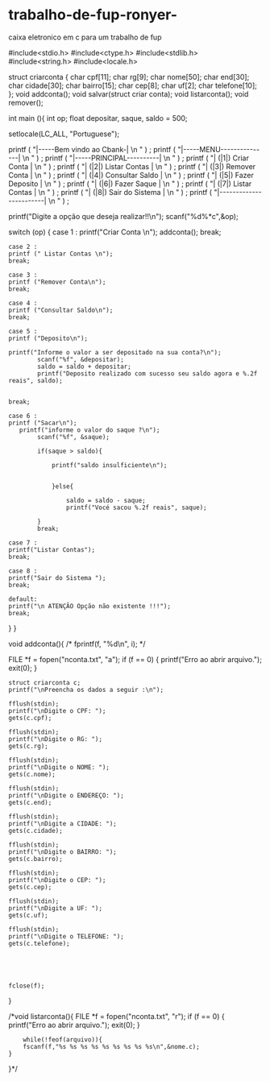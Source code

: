 # trabalho-de-fup-ronyer-
caixa eletronico em c para um trabalho de fup


#include<stdio.h>
#include<ctype.h>
#include<stdlib.h>
#include<string.h>
#include<locale.h>

struct criarconta {
char cpf[11];
char rg[9];
char nome[50];
char end[30];
char cidade[30];
char bairro[15];
char cep[8];
char uf[2];
char telefone[10];
};
void addconta();
void salvar(struct criar conta);
void listarconta();
void remover();


int main (){
    int op;
    float depositar, saque, saldo = 500;


setlocale(LC_ALL, "Portuguese");

printf ( "|-----Bem vindo ao Cbank-| \n " ) ;
printf ( "|-----MENU---------------| \n " ) ;
printf ( "|-----PRINCIPAL----------| \n " ) ;
printf ( "| (|1|) Criar Conta      | \n " ) ;
printf ( "| (|2|) Listar Contas    | \n " ) ;
printf ( "| (|3|) Remover Conta    | \n " ) ;
printf ( "| (|4|) Consultar Saldo  | \n " ) ;
printf ( "| (|5|) Fazer Deposito   | \n " ) ;
printf ( "| (|6|) Fazer Saque      | \n " ) ;
printf ( "| (|7|) Listar Contas    | \n " ) ;
printf ( "| (|8|) Sair do Sistema  | \n " ) ;
printf ( "|------------------------| \n " ) ;

printf("Digite a opção que deseja realizar!!\n");
scanf("%d%*c",&op);

switch (op)
{
    case 1 :
    printf("Criar Conta \n");
       addconta();
    break;

    case 2 :
    printf (" Listar Contas \n");
    break;

    case 3 :
    printf ("Remover Conta\n");
    break;

    case 4 :
    printf ("Consultar Saldo\n");
    break;

    case 5 :
    printf ("Deposito\n");

    printf("Informe o valor a ser depositado na sua conta?\n");
            scanf("%f", &depositar);
            saldo = saldo + depositar;
            printf("Deposito realizado com sucesso seu saldo agora e %.2f reais", saldo);


    break;

    case 6 :
    printf ("Sacar\n");
       printf("informe o valor do saque ?\n");
            scanf("%f", &saque);

            if(saque > saldo){

                printf("saldo insulficiente\n");


                }else{

                    saldo = saldo - saque;
                    printf("Vocé sacou %.2f reais", saque);

            }
            break;

    case 7 :
    printf("Listar Contas");
    break;

    case 8 :
    printf("Sair do Sistema ");
    break;

    default:
    printf("\n ATENÇÃO Opção não existente !!!");
    break;
}
}

void addconta(){
/* fprintf(f, "%d\n", i); */



   FILE *f = fopen("nconta.txt", "a");
    if (f == 0) { printf("Erro ao abrir arquivo."); exit(0); }

    struct criarconta c;
    printf("\nPreencha os dados a seguir :\n");

    fflush(stdin);
	printf("\nDigite o CPF: ");
    gets(c.cpf);

    fflush(stdin);
	printf("\nDigite o RG: ");
    gets(c.rg);

    fflush(stdin);
	printf("\nDigite o NOME: ");
	gets(c.nome);

    fflush(stdin);
	printf("\nDigite o ENDEREÇO: ");
	gets(c.end);

	fflush(stdin);
    printf("\nDigite a CIDADE: ");
	gets(c.cidade);

    fflush(stdin);
	printf("\nDigite o BAIRRO: ");
	gets(c.bairro);

	fflush(stdin);
	printf("\nDigite o CEP: ");
	gets(c.cep);

	fflush(stdin);
    printf("\nDigite a UF: ");
	gets(c.uf);

	fflush(stdin);
	printf("\nDigite o TELEFONE: ");
	gets(c.telefone);





    fclose(f);
}

/*void listarconta(){
        FILE *f = fopen("nconta.txt", "r");
        if (f == 0) { printf("Erro ao abrir arquivo."); exit(0); }

        while(!feof(arquivo)){
		fscanf(f,"%s %s %s %s %s %s %s %s %s\n",&nome.c);
	}



}*/
